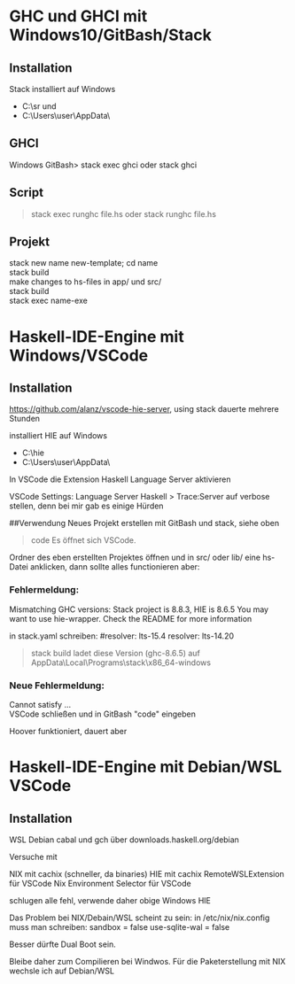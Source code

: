 # GHC und GHCI mit Windows10/GitBash/Stack

## Installation
Stack installiert auf Windows
- C:\sr und
- C:\Users\user\AppData\


## GHCI
Windows GitBash> stack exec ghci oder stack ghci

## Script
> stack exec runghc file.hs oder stack runghc file.hs

## Projekt
stack new name new-template; cd name  
stack build  
make changes to hs-files in app/ und src/  
stack build  
stack exec name-exe  



# Haskell-IDE-Engine mit Windows/VSCode

## Installation
https://github.com/alanz/vscode-hie-server, using stack
dauerte mehrere Stunden

installiert HIE auf Windows
- C:\hie
- C:\Users\user\AppData\

In VSCode die Extension Haskell Language Server aktivieren

VSCode Settings: Language Server Haskell > Trace:Server      auf verbose stellen,
denn bei mir gab es einige Hürden


##Verwendung
Neues Projekt erstellen mit GitBash und stack, siehe oben

>code		Es öffnet sich VSCode.

Ordner des eben erstellten Projektes öffnen und in src/ oder lib/ eine
	hs-Datei anklicken, dann sollte alles functionieren aber:

### Fehlermeldung:
Mismatching GHC versions: Stack project is 8.8.3, HIE is 8.6.5
You may want to use hie-wrapper. Check the README for more information

in stack.yaml schreiben:
#&#8203;resolver: lts-15.4  <!-- !#8203; zero with space -->
resolver: lts-14.20  
>stack build ladet diese Version (ghc-8.6.5) auf AppData\Local\Programs\stack\x86_64-windows

### Neue Fehlermeldung:
Cannot satisfy ...  
VSCode schließen und in GitBash "code" eingeben

Hoover funktioniert, dauert aber



# Haskell-IDE-Engine mit Debian/WSL VSCode

## Installation
WSL
Debian
cabal und gch über downloads.haskell.org/debian

Versuche mit

NIX mit cachix (schneller, da binaries)
HIE mit cachix
RemoteWSLExtension für VSCode
Nix Environment Selector für VSCode

schlugen alle fehl, verwende daher obige Windows HIE

Das Problem bei NIX/Debain/WSL scheint zu sein:
in /etc/nix/nix.config muss man schreiben:
sandbox = false
use-sqlite-wal = false

Besser dürfte Dual Boot sein.

Bleibe daher zum Compilieren bei Windwos.
Für die Paketerstellung mit NIX wechsle ich auf Debian/WSL
